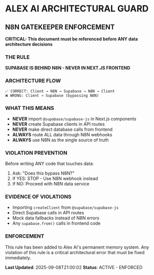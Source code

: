 # ALEX AI ARCHITECTURAL GUARD
## N8N GATEKEEPER ENFORCEMENT

**CRITICAL: This document must be referenced before ANY data architecture decisions**

### THE RULE
**SUPABASE IS BEHIND N8N - NEVER IN NEXT.JS FRONTEND**

### ARCHITECTURE FLOW
```
✅ CORRECT: Client → N8N → Supabase → N8N → Client
❌ WRONG: Client → Supabase (bypassing N8N)
```

### WHAT THIS MEANS
- **NEVER** import `@supabase/supabase-js` in Next.js components
- **NEVER** create Supabase clients in API routes
- **NEVER** make direct database calls from frontend
- **ALWAYS** route ALL data through N8N webhooks
- **ALWAYS** use N8N as the single source of truth

### VIOLATION PREVENTION
Before writing ANY code that touches data:
1. Ask: "Does this bypass N8N?"
2. If YES: STOP - Use N8N webhook instead
3. If NO: Proceed with N8N data service

### EVIDENCE OF VIOLATIONS
- Importing `createClient` from `@supabase/supabase-js`
- Direct Supabase calls in API routes
- Mock data fallbacks instead of N8N errors
- Any `supabase.from()` calls in frontend code

### ENFORCEMENT
This rule has been added to Alex AI's permanent memory system.
Any violation of this rule is a critical architectural error that must be fixed immediately.

**Last Updated**: 2025-09-08T21:00:02
**Status**: ACTIVE - ENFORCED
